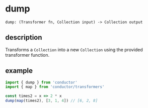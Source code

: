 # dump

`dump: (Transformer fn, Collection input) -> Collection output`

## description

Transforms a `Collection` into a new `Collection` using the provided transformer function.

## example

```javascript
import { dump } from 'conductor'
import { map } from 'conductor/transformers'

const times2 = x => 2 * x
dump(map(times2), [3, 1, 4]) // [6, 2, 8]
```

